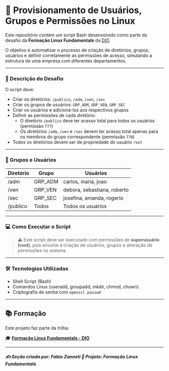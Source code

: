 # 🐧 Provisionamento de Usuários, Grupos e Permissões no Linux

Este repositório contém um script Bash desenvolvido como parte do desafio da **Formação Linux Fundamentals** da [DIO](https://www.dio.me/).

O objetivo é automatizar o processo de criação de diretórios, grupos, usuários e definir corretamente as permissões de acesso, simulando a estrutura de uma empresa com diferentes departamentos.

---

### 📄 Descrição do Desafio

O script deve:

- Criar os diretórios: `/publico`, `/adm`, `/ven`, `/sec`
- Criar os grupos de usuários: `GRP_ADM`, `GRP_VEN`, `GRP_SEC`
- Criar os usuários e adicioná-los aos respectivos grupos
- Definir as permissões de cada diretório:
  - O diretório `/publico` deve ter acesso total para todos os usuários (permissão `777`)
  - Os diretórios `/adm`, `/ven` e `/sec` devem ter acesso total apenas para os membros do grupo correspondente (permissão `770`)
- Todos os diretórios devem ser de propriedade do usuário `root`

---

### 👥 Grupos e Usuários

| Diretório | Grupo     | Usuários                      |
|----------|-----------|-------------------------------|
| /adm     | GRP_ADM   | carlos, maria, joao           |
| /ven     | GRP_VEN   | debora, sebastiana, roberto   |
| /sec     | GRP_SEC   | josefina, amanda, rogerio     |
| /publico | Todos     | Todos os usuários              |

---

### 💻 Como Executar o Script

> ⚠️ Este script deve ser executado com permissões de **superusuário (root)**, pois envolve a criação de usuários, grupos e alteração de permissões no sistema.

---

### 🛠️ Tecnologias Utilizadas

* Shell Script (Bash)
* Comandos Linux (useradd, groupadd, mkdir, chmod, chown)
* Criptografia de senha com `openssl passwd`

---

## 📚 Formação

Este projeto faz parte da trilha:

🎓 **[Formação Linux Fundamentals - DIO](https://web.dio.me/track/formacao-linux-fundamentals)**

---

##### ✍️ Seção criada por: Fabio Zanneti 🎯 Projeto: Formação Linux Fundamentals